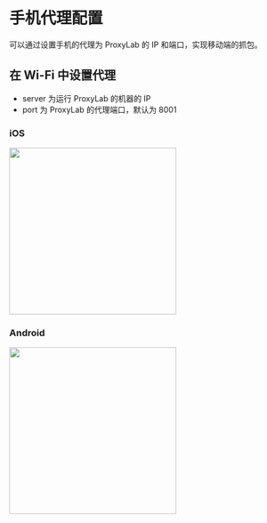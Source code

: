 # 手机代理配置

可以通过设置手机的代理为 ProxyLab 的 IP 和端口，实现移动端的抓包。

## 在 Wi-Fi 中设置代理

* server 为运行 ProxyLab 的机器的 IP
* port 为 ProxyLab 的代理端口，默认为 8001

### iOS
<img src="https://img.yzcdn.cn/public_files/2018/04/18/1450c9728e75cbbe6f6532370cc36ecf.png" width="300" />

### Android
<img src="https://img.yzcdn.cn/public_files/2018/04/18/00483b3a14f3dee2ff20c460c03e41f0.jpeg" width="300" />


## 